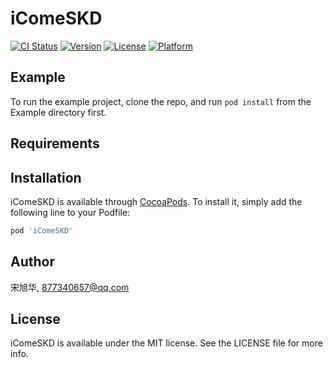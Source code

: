 # iComeSKD

[![CI Status](https://img.shields.io/travis/宋旭华/iComeSKD.svg?style=flat)](https://travis-ci.org/宋旭华/iComeSKD)
[![Version](https://img.shields.io/cocoapods/v/iComeSKD.svg?style=flat)](https://cocoapods.org/pods/iComeSKD)
[![License](https://img.shields.io/cocoapods/l/iComeSKD.svg?style=flat)](https://cocoapods.org/pods/iComeSKD)
[![Platform](https://img.shields.io/cocoapods/p/iComeSKD.svg?style=flat)](https://cocoapods.org/pods/iComeSKD)

## Example

To run the example project, clone the repo, and run `pod install` from the Example directory first.

## Requirements

## Installation

iComeSKD is available through [CocoaPods](https://cocoapods.org). To install
it, simply add the following line to your Podfile:

```ruby
pod 'iComeSKD'
```

## Author

宋旭华, 877340657@qq.com

## License

iComeSKD is available under the MIT license. See the LICENSE file for more info.

